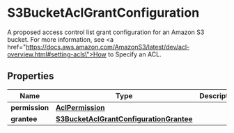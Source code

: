 

# S3BucketAclGrantConfiguration

A proposed access control list grant configuration for an Amazon S3 bucket. For more information, see <a href=\"https://docs.aws.amazon.com/AmazonS3/latest/dev/acl-overview.html#setting-acls\">How to Specify an ACL</a>.

## Properties

| Name | Type | Description | Notes |
|------------ | ------------- | ------------- | -------------|
|**permission** | [**AclPermission**](AclPermission.md) |  |  |
|**grantee** | [**S3BucketAclGrantConfigurationGrantee**](S3BucketAclGrantConfigurationGrantee.md) |  |  |



